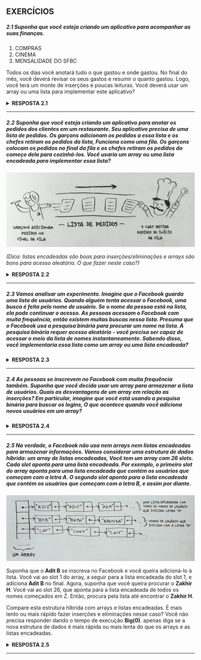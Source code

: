 ## EXERCÍCIOS

##### 2.1 Suponha que você esteja criando um aplicativo para acompanhar as suas finanças.

1. COMPRAS
2. CINEMA
3. MENSALIDADE DO SFBC

Todos os dias você anotará tudo o que gastou e onde gastou. No final do mês, você deverá revisar os seus gastos e resumir o quanto gastou. Logo, você terá um monte de inserções e poucas leituras. Você deverá usar um array ou uma lista para implementar este aplicativo?

<details>
  <summary><b>RESPOSTA 2.1</b></summary></br>
    Como haverá mais inserções que leituras, e já que inserção na lista tem tempo de execução constante O(<sub>1</sub>), deveremos usar a lista.</br>
    Vale lembrar que a leitura vai ser feita uma vez no mês, e ela pode ser feita em sequência, o que não seria um problema para uma lista encadeada.
</details>

-------

##### 2.2 Suponha que você esteja criando um aplicativo para anotar os pedidos dos clientes em um restaurante. Seu aplicativo precisa de uma lista de pedidos. Os garçons adicionam os pedidos a essa lista e os chefes retiram os pedidos da lista, Funciona como uma fila. Os garçons colocam os pedidos no final da fila e os chefes retiram os pedidos do começo dela para cozinhá-los. Você usaria um array ou uma lista encadeada para implementar essa lista?

![Lista de Pedidos](../../img/02-pedidos.jpg)

*(Dica: listas encadeadas são boas para inserções/eliminações e arrays são bons para acesso aleatório. O que fazer neste caso?)*

<details>
  <summary><b>RESPOSTA 2.2</b></summary></br>
    A lista encadeada tem um ótimo desempenho na inserção e eliminação. Como os garçons sempre irão inserir no final, e os chefs irão sempre eliminar o primeiro item, a lista encadeada é a mais indicada neste caso.
</details>

-------

##### 2.3 Vamos analisar um experimento. Imagine que o Facebook guarda uma lista de usuários. Quando alguém tenta acessar o Facebook, uma busca é feita pelo nome de usuário. Se o nome da pessoa está na lista, ela pode continuar o acesso. As pessoas acessam o Facebook com muita frequência, então existem muitas buscas nessa lista. Presuma que o Facebook usa a pesquisa binária para procurar um nome na lista. A pesquisa binária requer acesso aleatório - você precisa ser capaz de acessar o meio da lista de nomes instantaneamente. Sabendo disso, você implementaria essa lista como um array ou uma lista encadeada?

<details>
  <summary><b>RESPOSTA 2.3</b></summary></br>
    O Array tem um bom desempenho no acesso aleatório a itens, portanto, principalmente pensando em pesquisa binária, um Array ordenado se torna o mais adequado para o caso.
</details>

-------
##### 2.4 As pessoas se inscrevem no Facebook com muita frequência também. Suponha que você decida usar um array para armazenar a lista de usuários. Quais as desvantagens de um array em relação as inserções? Em particular, imagine que você está usando a pesquisa binária para buscar os logins, O que acontece quando você adiciona novos usuários em um array?

<details>
  <summary><b>RESPOSTA 2.4</b></summary></br>
    Inserções em arrays são lentas. Além disso, se você estiver utilizando a pesquisa binária para procurar os nomes de usuário, o array precisará estar ordenado. Suponha que alguém chamado <b>Adit B</b> se registre no Facebook. O nome dele será inserido no final do array. Assim, você precisa ordenar o array cada vez que um nome for inserido!
</details>

-------
##### 2.5 Na verdade, o Facebook não usa nem arrays nem listas encadeadas para armazenar informações. Vamos considerar uma estrutura de dados híbrida: um array de listas encadeadas, Você tem um array com 26 slots. Cada slot aponta para uma lista encadeada. Por exemplo, o primeiro slot do array aponta para uma lista encadeada que contém os usuários que começam com a letra A. O segundo slot aponta para a lista encadeada que contém os usuários que começam com a letra B, e assim por diante.

![Lista Encadeada](../../img/02-lista.jpg)

Suponha que o <b>Adit B</b> se inscreva no Facebook e você queira adicioná-lo à lista. Você vai ao slot 1 do array, a seguir para a lista encadeada do slot 1, e adiciona <b>Adit B</b> no final. Agora, suponha que você queira procurar o <b>Zakhir H</b>. Você vai ao slot 26, que aponta para a lista encadeada de todos os nomes começados em Z. Então, procura pela lista até encontrar o <b>Zakhir H</b>.

Compare esta estrutura híbrida com arrays e listas encadeadas. É mais lento ou mais rápido fazer inserções e eliminações nesse caso? Você não precisa responder dando o tempo de execução <b>Big(0)</b>. apenas diga se a nova estrutura de dados é mais rápida ou mais lenta do que os arrays e as listas encadeadas.

<details>
  <summary><b>RESPOSTA 2.5</b></summary></br>
    Para buscas - mais lenta do que arrays, mais rápida do que listas encadeadas. Para inserções mais rápida do que arrays, mesmo tempo que as listas encadeadas. Portanto é mais lenta para buscas que os arrays, porém mais rápida ou igual às listas encadeadas para tudo. Falaremos sobre outra estrutura de dados híbridos chamada tabela hash depois. Isto deve dar uma ideia sobre como é possível construir estruturas de dados mais complexas a partir das estruturas mais simples.</br>
    Então, o que o Facebook realmente utiliza? Provavelmente uma dúzia de diferentes bancos de dados com diferentes estruturas por trás deles, como tabelas hash, árvores B e outras. Os arrays e as listas encadeadas são os blocos fundamentais para estruturas de dados mais complexas.

</details>

-------